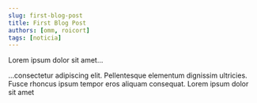 ```yaml
---
slug: first-blog-post
title: First Blog Post
authors: [omm, roicort]
tags: [noticia]
---
```


Lorem ipsum dolor sit amet...

<!-- truncate -->

...consectetur adipiscing elit. Pellentesque elementum dignissim ultricies. Fusce rhoncus ipsum tempor eros aliquam consequat. Lorem ipsum dolor sit amet
